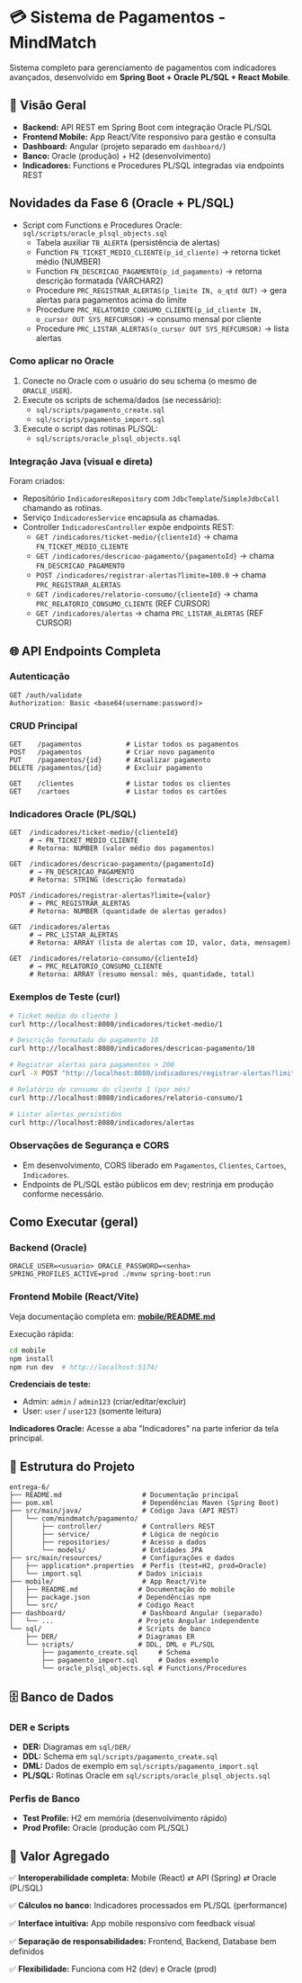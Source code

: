 # 💳 Sistema de Pagamentos - MindMatch

Sistema completo para gerenciamento de pagamentos com indicadores avançados, desenvolvido em **Spring Boot + Oracle PL/SQL + React Mobile**.

## 🎯 Visão Geral

- **Backend:** API REST em Spring Boot com integração Oracle PL/SQL
- **Frontend Mobile:** App React/Vite responsivo para gestão e consulta
- **Dashboard:** Angular (projeto separado em `dashboard/`)
- **Banco:** Oracle (produção) + H2 (desenvolvimento)
- **Indicadores:** Functions e Procedures PL/SQL integradas via endpoints REST

## Novidades da Fase 6 (Oracle + PL/SQL)

- Script com Functions e Procedures Oracle: `sql/scripts/oracle_plsql_objects.sql`
  - Tabela auxiliar `TB_ALERTA` (persistência de alertas)
  - Function `FN_TICKET_MEDIO_CLIENTE(p_id_cliente)` → retorna ticket médio (NUMBER)
  - Function `FN_DESCRICAO_PAGAMENTO(p_id_pagamento)` → retorna descrição formatada (VARCHAR2)
  - Procedure `PRC_REGISTRAR_ALERTAS(p_limite IN, o_qtd OUT)` → gera alertas para pagamentos acima do limite
  - Procedure `PRC_RELATORIO_CONSUMO_CLIENTE(p_id_cliente IN, o_cursor OUT SYS_REFCURSOR)` → consumo mensal por cliente
  - Procedure `PRC_LISTAR_ALERTAS(o_cursor OUT SYS_REFCURSOR)` → lista alertas

### Como aplicar no Oracle

1. Conecte no Oracle com o usuário do seu schema (o mesmo de `ORACLE_USER`).
2. Execute os scripts de schema/dados (se necessário):
   - `sql/scripts/pagamento_create.sql`
   - `sql/scripts/pagamento_import.sql`
3. Execute o script das rotinas PL/SQL:
   - `sql/scripts/oracle_plsql_objects.sql`

### Integração Java (visual e direta)

Foram criados:
- Repositório `IndicadoresRepository` com `JdbcTemplate`/`SimpleJdbcCall` chamando as rotinas.
- Serviço `IndicadoresService` encapsula as chamadas.
- Controller `IndicadoresController` expõe endpoints REST:
  - `GET /indicadores/ticket-medio/{clienteId}` → chama `FN_TICKET_MEDIO_CLIENTE`
  - `GET /indicadores/descricao-pagamento/{pagamentoId}` → chama `FN_DESCRICAO_PAGAMENTO`
  - `POST /indicadores/registrar-alertas?limite=100.0` → chama `PRC_REGISTRAR_ALERTAS`
  - `GET /indicadores/relatorio-consumo/{clienteId}` → chama `PRC_RELATORIO_CONSUMO_CLIENTE` (REF CURSOR)
  - `GET /indicadores/alertas` → chama `PRC_LISTAR_ALERTAS` (REF CURSOR)

## 🌐 API Endpoints Completa

### Autenticação
```http
GET /auth/validate
Authorization: Basic <base64(username:password)>
```

### CRUD Principal
```http
GET    /pagamentos           # Listar todos os pagamentos
POST   /pagamentos           # Criar novo pagamento
PUT    /pagamentos/{id}      # Atualizar pagamento
DELETE /pagamentos/{id}      # Excluir pagamento

GET    /clientes             # Listar todos os clientes  
GET    /cartoes              # Listar todos os cartões
```

### Indicadores Oracle (PL/SQL)
```http
GET  /indicadores/ticket-medio/{clienteId}
     # → FN_TICKET_MEDIO_CLIENTE
     # Retorna: NUMBER (valor médio dos pagamentos)

GET  /indicadores/descricao-pagamento/{pagamentoId}
     # → FN_DESCRICAO_PAGAMENTO  
     # Retorna: STRING (descrição formatada)

POST /indicadores/registrar-alertas?limite={valor}
     # → PRC_REGISTRAR_ALERTAS
     # Retorna: NUMBER (quantidade de alertas gerados)

GET  /indicadores/alertas
     # → PRC_LISTAR_ALERTAS
     # Retorna: ARRAY (lista de alertas com ID, valor, data, mensagem)

GET  /indicadores/relatorio-consumo/{clienteId}
     # → PRC_RELATORIO_CONSUMO_CLIENTE
     # Retorna: ARRAY (resumo mensal: mês, quantidade, total)
```

### Exemplos de Teste (curl)
```bash
# Ticket médio do cliente 1
curl http://localhost:8080/indicadores/ticket-medio/1

# Descrição formatada do pagamento 10  
curl http://localhost:8080/indicadores/descricao-pagamento/10

# Registrar alertas para pagamentos > 200
curl -X POST "http://localhost:8080/indicadores/registrar-alertas?limite=200"

# Relatório de consumo do cliente 1 (por mês)
curl http://localhost:8080/indicadores/relatorio-consumo/1

# Listar alertas persistidos
curl http://localhost:8080/indicadores/alertas
```

### Observações de Segurança e CORS
- Em desenvolvimento, CORS liberado em `Pagamentos`, `Clientes`, `Cartoes`, `Indicadores`.
- Endpoints de PL/SQL estão públicos em dev; restrinja em produção conforme necessário.

## Como Executar (geral)

### Backend (Oracle)
```
ORACLE_USER=<usuario> ORACLE_PASSWORD=<senha> SPRING_PROFILES_ACTIVE=prod ./mvnw spring-boot:run
```

### Frontend Mobile (React/Vite)
Veja documentação completa em: **[mobile/README.md](mobile/README.md)**

Execução rápida:
```bash
cd mobile
npm install
npm run dev  # http://localhost:5174/
```

**Credenciais de teste:**
- Admin: `admin` / `admin123` (criar/editar/excluir)
- User: `user` / `user123` (somente leitura)

**Indicadores Oracle:** Acesse a aba "Indicadores" na parte inferior da tela principal.

## 📁 Estrutura do Projeto

```
entrega-6/
├── README.md                    # Documentação principal
├── pom.xml                      # Dependências Maven (Spring Boot)
├── src/main/java/               # Código Java (API REST)
│   └── com/mindmatch/pagamento/
│       ├── controller/          # Controllers REST
│       ├── service/             # Lógica de negócio  
│       ├── repositories/        # Acesso a dados
│       └── models/              # Entidades JPA
├── src/main/resources/          # Configurações e dados
│   ├── application*.properties  # Perfis (test=H2, prod=Oracle)
│   └── import.sql              # Dados iniciais
├── mobile/                      # App React/Vite
│   ├── README.md               # Documentação do mobile
│   ├── package.json            # Dependências npm
│   └── src/                    # Código React
├── dashboard/                   # Dashboard Angular (separado)
│   └── ...                     # Projeto Angular independente
└── sql/                        # Scripts de banco
    ├── DER/                    # Diagramas ER
    └── scripts/                # DDL, DML e PL/SQL
        ├── pagamento_create.sql     # Schema
        ├── pagamento_import.sql     # Dados exemplo
        └── oracle_plsql_objects.sql # Functions/Procedures
```

## 🗄️ Banco de Dados

### DER e Scripts
- **DER:** Diagramas em `sql/DER/`
- **DDL:** Schema em `sql/scripts/pagamento_create.sql`
- **DML:** Dados de exemplo em `sql/scripts/pagamento_import.sql`  
- **PL/SQL:** Rotinas Oracle em `sql/scripts/oracle_plsql_objects.sql`

### Perfis de Banco
- **Test Profile:** H2 em memória (desenvolvimento rápido)
- **Prod Profile:** Oracle (produção com PL/SQL)

## 🎯 Valor Agregado

✅ **Interoperabilidade completa:** Mobile (React) ⇄ API (Spring) ⇄ Oracle (PL/SQL)

✅ **Cálculos no banco:** Indicadores processados em PL/SQL (performance)

✅ **Interface intuitiva:** App mobile responsivo com feedback visual

✅ **Separação de responsabilidades:** Frontend, Backend, Database bem definidos

✅ **Flexibilidade:** Funciona com H2 (dev) e Oracle (prod)



